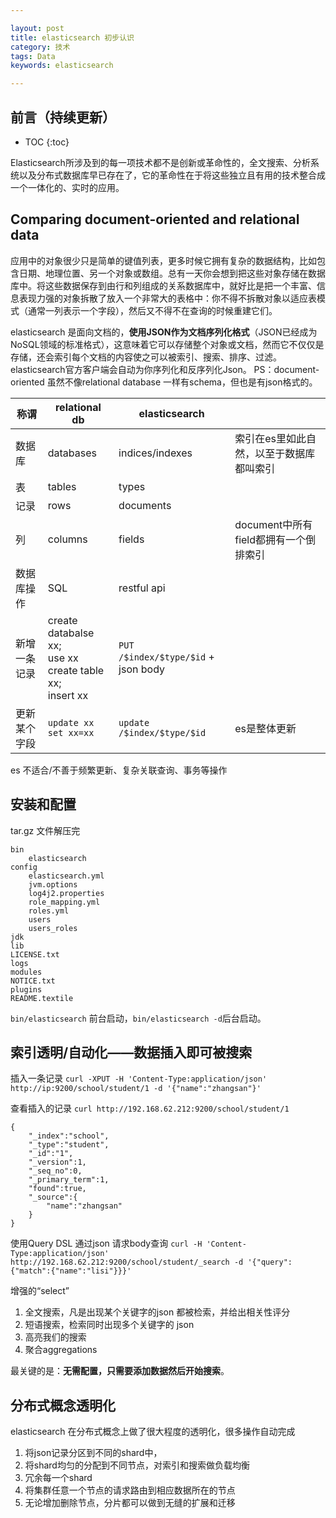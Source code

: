 ```yaml
---

layout: post
title: elasticsearch 初步认识
category: 技术
tags: Data
keywords: elasticsearch

---
```


## 前言（持续更新）

* TOC
{:toc}

Elasticsearch所涉及到的每一项技术都不是创新或革命性的，全文搜索、分析系统以及分布式数据库早已存在了，它的革命性在于将这些独立且有用的技术整合成一个一体化的、实时的应用。

## Comparing document-oriented and relational data

应用中的对象很少只是简单的键值列表，更多时候它拥有复杂的数据结构，比如包含日期、地理位置、另一个对象或数组。总有一天你会想到把这些对象存储在数据库中。将这些数据保存到由行和列组成的关系数据库中，就好比是把一个丰富、信息表现力强的对象拆散了放入一个非常大的表格中：你不得不拆散对象以适应表模式（通常一列表示一个字段），然后又不得不在查询的时候重建它们。

elasticsearch 是面向文档的，**使用JSON作为文档序列化格式**（JSON已经成为NoSQL领域的标准格式），这意味着它可以存储整个对象或文档，然而它不仅仅是存储，还会索引每个文档的内容使之可以被索引、搜索、排序、过滤。elasticsearch官方客户端会自动为你序列化和反序列化Json。 PS：document-oriented 虽然不像relational database 一样有schema，但也是有json格式的。

|称谓|relational db|elasticsearch||
|---|---|---|---|
|数据库|databases|indices/indexes|索引在es里如此自然，以至于数据库都叫索引|
|表|tables|types|
|记录|rows|documents|
|列|columns|fields|document中所有field都拥有一个倒排索引|
|数据库操作|SQL|restful api|
|新增一条记录|create databalse xx;<br> use xx <br>create table xx;<br> insert xx|`PUT /$index/$type/$id` + json body|
|更新某个字段|`update xx set xx=xx`|`update /$index/$type/$id`|es是整体更新|

es 不适合/不善于频繁更新、复杂关联查询、事务等操作

## 安装和配置

tar.gz 文件解压完

    bin
        elasticsearch
    config
        elasticsearch.yml  
        jvm.options  
        log4j2.properties  
        role_mapping.yml  
        roles.yml  
        users  
        users_roles
    jdk
    lib
    LICENSE.txt
    logs
    modules
    NOTICE.txt
    plugins
    README.textile

`bin/elasticsearch` 前台启动，`bin/elasticsearch -d`后台启动。

## 索引透明/自动化——数据插入即可被搜索

插入一条记录 `curl -XPUT -H 'Content-Type:application/json' http://ip:9200/school/student/1 -d '{"name":"zhangsan"}'`

查看插入的记录 `curl http://192.168.62.212:9200/school/student/1`

    {
        "_index":"school",
        "_type":"student",
        "_id":"1",
        "_version":1,
        "_seq_no":0,
        "_primary_term":1,
        "found":true,
        "_source":{
            "name":"zhangsan"
        }
    }

使用Query DSL 通过json 请求body查询 `curl -H 'Content-Type:application/json' http://192.168.62.212:9200/school/student/_search -d '{"query":{"match":{"name":"lisi"}}}'`

增强的“select”

1. 全文搜索，凡是出现某个关键字的json 都被检索，并给出相关性评分
2. 短语搜索，检索同时出现多个关键字的 json
3. 高亮我们的搜索
4. 聚合aggregations

最关键的是：**无需配置，只需要添加数据然后开始搜索**。

## 分布式概念透明化

elasticsearch 在分布式概念上做了很大程度的透明化，很多操作自动完成

1. 将json记录分区到不同的shard中，
2. 将shard均匀的分配到不同节点，对索引和搜索做负载均衡
3. 冗余每一个shard
4. 将集群任意一个节点的请求路由到相应数据所在的节点
5. 无论增加删除节点，分片都可以做到无缝的扩展和迁移



